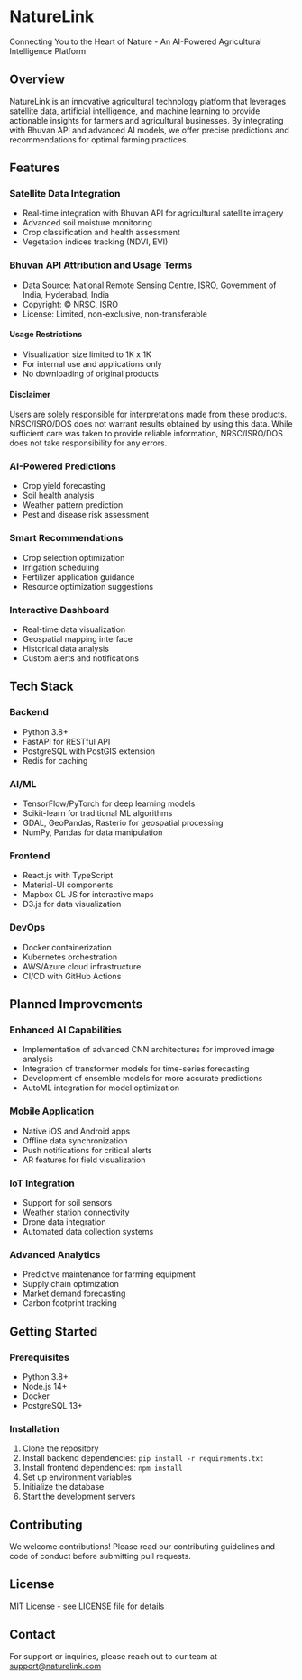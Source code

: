 # NatureLink

Connecting You to the Heart of Nature - An AI-Powered Agricultural Intelligence Platform

## Overview

NatureLink is an innovative agricultural technology platform that leverages satellite data, artificial intelligence, and machine learning to provide actionable insights for farmers and agricultural businesses. By integrating with Bhuvan API and advanced AI models, we offer precise predictions and recommendations for optimal farming practices.

## Features

### Satellite Data Integration
- Real-time integration with Bhuvan API for agricultural satellite imagery
- Advanced soil moisture monitoring
- Crop classification and health assessment
- Vegetation indices tracking (NDVI, EVI)

### Bhuvan API Attribution and Usage Terms
- Data Source: National Remote Sensing Centre, ISRO, Government of India, Hyderabad, India
- Copyright: © NRSC, ISRO
- License: Limited, non-exclusive, non-transferable

#### Usage Restrictions
- Visualization size limited to 1K x 1K
- For internal use and applications only
- No downloading of original products

#### Disclaimer
Users are solely responsible for interpretations made from these products. NRSC/ISRO/DOS does not warrant results obtained by using this data. While sufficient care was taken to provide reliable information, NRSC/ISRO/DOS does not take responsibility for any errors.

### AI-Powered Predictions
- Crop yield forecasting
- Soil health analysis
- Weather pattern prediction
- Pest and disease risk assessment

### Smart Recommendations
- Crop selection optimization
- Irrigation scheduling
- Fertilizer application guidance
- Resource optimization suggestions

### Interactive Dashboard
- Real-time data visualization
- Geospatial mapping interface
- Historical data analysis
- Custom alerts and notifications

## Tech Stack

### Backend
- Python 3.8+
- FastAPI for RESTful API
- PostgreSQL with PostGIS extension
- Redis for caching

### AI/ML
- TensorFlow/PyTorch for deep learning models
- Scikit-learn for traditional ML algorithms
- GDAL, GeoPandas, Rasterio for geospatial processing
- NumPy, Pandas for data manipulation

### Frontend
- React.js with TypeScript
- Material-UI components
- Mapbox GL JS for interactive maps
- D3.js for data visualization

### DevOps
- Docker containerization
- Kubernetes orchestration
- AWS/Azure cloud infrastructure
- CI/CD with GitHub Actions

## Planned Improvements

### Enhanced AI Capabilities
- Implementation of advanced CNN architectures for improved image analysis
- Integration of transformer models for time-series forecasting
- Development of ensemble models for more accurate predictions
- AutoML integration for model optimization

### Mobile Application
- Native iOS and Android apps
- Offline data synchronization
- Push notifications for critical alerts
- AR features for field visualization

### IoT Integration
- Support for soil sensors
- Weather station connectivity
- Drone data integration
- Automated data collection systems

### Advanced Analytics
- Predictive maintenance for farming equipment
- Supply chain optimization
- Market demand forecasting
- Carbon footprint tracking

## Getting Started

### Prerequisites
- Python 3.8+
- Node.js 14+
- Docker
- PostgreSQL 13+

### Installation
1. Clone the repository
2. Install backend dependencies: `pip install -r requirements.txt`
3. Install frontend dependencies: `npm install`
4. Set up environment variables
5. Initialize the database
6. Start the development servers

## Contributing

We welcome contributions! Please read our contributing guidelines and code of conduct before submitting pull requests.

## License

MIT License - see LICENSE file for details

## Contact

For support or inquiries, please reach out to our team at support@naturelink.com
